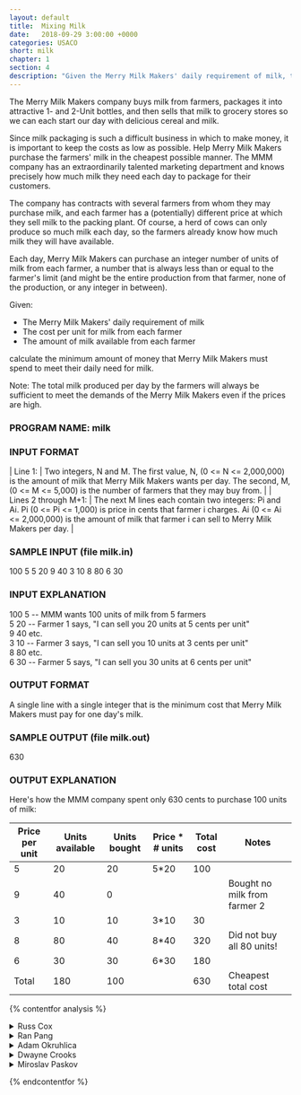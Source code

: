 ```yaml
---
layout: default
title:  Mixing Milk
date:   2018-09-29 3:00:00 +0000
categories: USACO
short: milk
chapter: 1
section: 4
description: "Given the Merry Milk Makers' daily requirement of milk, the cost per unit for milk from each farmer, and the amount of milk available from each farmer; calculate the minimum amount of money that Merry Milk Makers must spend to meet their daily need for milk."
---
```


The Merry Milk Makers company buys milk from farmers, packages it into attractive 1- and 2-Unit bottles, and then sells that milk to grocery stores so we can each start our day with delicious cereal and milk.

Since milk packaging is such a difficult business in which to make money, it is important to keep the costs as low as possible. Help Merry Milk Makers purchase the farmers' milk in the cheapest possible manner. The MMM company has an extraordinarily talented marketing department and knows precisely how much milk they need each day to package for their customers.

The company has contracts with several farmers from whom they may purchase milk, and each farmer has a (potentially) different price at which they sell milk to the packing plant. Of course, a herd of cows can only produce so much milk each day, so the farmers already know how much milk they will have available.

Each day, Merry Milk Makers can purchase an integer number of units of milk from each farmer, a number that is always less than or equal to the farmer's limit (and might be the entire production from that farmer, none of the production, or any integer in between).

Given:

*   The Merry Milk Makers' daily requirement of milk
*   The cost per unit for milk from each farmer
*   The amount of milk available from each farmer

calculate the minimum amount of money that Merry Milk Makers must spend to meet their daily need for milk.

Note: The total milk produced per day by the farmers will always be sufficient to meet the demands of the Merry Milk Makers even if the prices are high.

### PROGRAM NAME: milk

### INPUT FORMAT


| Line 1:              | Two integers, N and M. The first value, N, (0 <= N <= 2,000,000) is the amount of milk that Merry Milk Makers wants per day. The second, M, (0 <= M <= 5,000) is the number of farmers that they may buy from. |
| Lines 2 through M+1: | The next M lines each contain two integers: Pi and Ai. Pi (0 <= Pi <= 1,000) is price in cents that farmer i charges. Ai (0 <= Ai <= 2,000,000) is the amount of milk that farmer i can sell to Merry Milk Makers per day. |


### SAMPLE INPUT (file milk.in)

100 5
5 20
9 40
3 10
8 80
6 30

### INPUT EXPLANATION

100 5 -- MMM wants 100 units of milk from 5 farmers  
5 20 -- Farmer 1 says, "I can sell you 20 units at 5 cents per unit"  
9 40 etc.  
3 10 -- Farmer 3 says, "I can sell you 10 units at 3 cents per unit"  
8 80 etc.  
6 30 -- Farmer 5 says, "I can sell you 30 units at 6 cents per unit"  

### OUTPUT FORMAT

A single line with a single integer that is the minimum cost that Merry Milk Makers must pay for one day's milk.

### SAMPLE OUTPUT (file milk.out)

630

### OUTPUT EXPLANATION

Here's how the MMM company spent only 630 cents to purchase 100 units of milk:

| Price per unit | Units available | Units bought | Price * # units | Total cost | Notes                        |
|----------------|-----------------|--------------|-----------------|------------|------------------------------|
| 5              | 20              | 20           | 5*20            | 100        |                              |
| 9              | 40              | 0            |                 |            | Bought no milk from farmer 2 |
| 3              | 10              | 10           | 3*10            | 30         |                              |
| 8              | 80              | 40           | 8*40            | 320        | Did not buy all 80 units!    |
| 6              | 30              | 30           | 6*30            | 180        |                              |
| Total          | 180             | 100          |                 | 630        | Cheapest total cost          |

{% contentfor analysis %}

<details>
<summary>
Russ Cox
</summary>

Since we're acquiring things that are all of the same size (in this case, units of milk), a greedy solution will suffice: we sort the farmers by price, and then buy milk from the farmers with the lowest prices, always completely exhausting one farmer's supply before moving on to the next one.

To do this, we read the input into Farmer structures, sort the array by price, and then walk the array, buying milk until we've got all the milk we want.

```c
#include <stdio.h>
#include <stdlib.h>
#include <string.h>
#include <assert.h>

#define MAXFARMER 5000

typedef struct Farmer Farmer;
struct Farmer {
	int p;	/* price per gallon */
	int a;	/* amount to sell */
};

int
farmcmp(const void *va, const void *vb)
{
	return ((Farmer*)va)->p - ((Farmer*)vb)->p;
}

int nfarmer;
Farmer farmer[MAXFARMER];

void
main(void)
{
	FILE *fin, *fout;
	int i, n, a, p;

	fin = fopen("milk.in", "r");
	fout = fopen("milk.out", "w");

	assert(fin != NULL && fout != NULL);

	fscanf(fin, "%d %d", &n, &nfarmer);
	for(i=0; i<nfarmer; i++)
		fscanf(fin, "%d %d", &farmer[i].p, &farmer[i].a);

	qsort(farmer, nfarmer, sizeof(farmer[0]), farmcmp);

	p = 0;
	for(i=0; i<nfarmer && n > 0; i++) {
		/* take as much as possible from farmer[i], up to amount n */
		a = farmer[i].a;
		if(a > n)
			a = n;
		p += a*farmer[i].p;
		n -= a;
	}

	fprintf(fout, "%d\n", p);
	exit(0);
}
```

</details>


<details>
<summary>
Ran Pang
</summary>

Here is a program that solves the problem in linear time (with respect to the maximum price, and number of farmers, since we have to read in the data anyway), while I think the qsort used by the solution would consume O(n log n), where n is the number of farmers.

```cpp
#include<stdio.h>

#define MAXPRICE 1001

int amount_for_price[MAXPRICE]={0};
int N, M;

int Cal(void);
int Read(void);

int main(void) {
    Read();
    Cal();
    return 0;
}

int Cal(void) {
    int i;
    int price_total=0;
    int milk_total=0;
    for(i=0;i<MAXPRICE;i++) {
        if(amount_for_price[i]) {
            if(milk_total+amount_for_price[i]<N) {
                price_total+=(i*amount_for_price[i]);
                milk_total+=amount_for_price[i];
            }
            else {
                int amount_needed = N-milk_total;
                price_total+=(i*amount_needed);
                break;
            }
        }
    }
    {
        FILE* out=fopen("milk.out","w");
        fprintf(out,"%d\n",price_total);
        fclose(out);
    }
    return 0;
}

int Read(void) {
    FILE* in = fopen("milk.in","r");
    int i, price, amount;
    fscanf(in,"%d %d",&N,&M);
    for(i=0;i<M;i++) {
        fscanf(in, "%d %d", &(price), &(amount));
        amount_for_price[price]+=amount;
    }
    fclose(in);
    return 0;
}
```

</details>

<details>
<summary>
Adam Okruhlica
</summary>

It is unnecessary to sort the prices with quicksort in O(n.lg.n) time, because there is an upper limit of the a single price ($1000) and we know that all prices are integral. We can sort this array with count sort. We establish a 'box' for each of the available prices (0..1000). We save the input to an array. Then we iterate through each farmer and we memoize his index in the (0..1000) array on index equivalent to the price he offers us. Hence there can be more farmers offering the same price we put them in a linked list. Finally we iterate the array from 0 to 1000 andpick the farmers' indexes from the linked lists. It's pretty easy to implement, and the time complexity is O(n).

```pascal
program milk;

type pList = ^List;
      List = record
                farmer:longint;
                next:pList;
              end;
      HeadList = record
                   head:pList;
                   tail:pList;
                  end;

var fIn,fOut:text;
    sofar,i,x,want,cnt,a,b:longint;
    sorted,cost,amount:array[1..5010] of longint;
    csort:array[0..1010] of HeadList;

    t:pList;

begin
    assign(fIn,'milk.in');reset(fIn);
    assign(fOut,'milk.out'); rewrite(fOut);

    readln(fIn,want,cnt);
    for i:=1 to cnt do readln(fIn,cost[i],amount[i]);

    for i:=0 to 1000 do begin
         new(csort[i].head);
         csort[i].tail:=csort[i].head;
         csort[i].head^.farmer:=-1;
    end;

    {Cast indexes into the array}
    for i:=1 to cnt do begin

       t:=csort[cost[i]].tail;
       if t^.farmer = -1 then t^.farmer:=i;
       new(t^.next);
       t^.next^.farmer:=-1;
       csort[cost[i]].tail:=t^.next;
    end;

    {Pick indexes}
    x:=1;
    for i:=0 to 1000 do begin
        t:=csort[i].head;
        while t^.farmer > 0 do begin
          sorted[x]:=t^.farmer;
          inc(x);
          t:=t^.next;
        end;
    end;

    sofar:=0;
    for i:=1 to cnt do begin
      if want < amount[sorted[i]] then begin
        inc(sofar,want*cost[sorted[i]]);
        want:=0; break;
      end

      else inc(sofar,amount[sorted[i]]*cost[sorted[i]]);
      dec(want,amount[sorted[i]]);
    end;

    writeln(fOut,sofar);
    close(fOut);
end.
```

</details>

<details>
<summary>
Dwayne Crooks
</summary>

Do we really need the linked list that SVK's Adam Okruhlica uses in his solution? I don't think so. Here is a better solution that uses essentially the same idea as Adam's solution but does away with the linked list. Takes O(max(MAXP,M)) time, where MAXP=1000 and M<=5000 is the input size. Editors note: Dwayne should be using long long integers (64 bit) instead of int's in order to avoid overflow.

```cpp
#include <iostream>
#include <fstream>

#define MAXP 1000

using namespace std;

int main() {
    ifstream in("milk.in");
    ofstream out("milk.out");
    
    int N, M;
    int P[MAXP+1];
    
    in >> N >> M;
    for (int i = 0; i <= MAXP; i++) P[i]=0;
    for (int i = 0; i < M; i++) {
        int price, amt;
        in >> price >> amt;
        
         // we can add amounts that cost the same price
        // since x gallons costing c cents and
        //          y gollons costing c cents
        // is the same as
        //      x+y gallons costing c cents
        P[price] += amt;
    }
    
    // greedy choice: take as much of the item that
    // has the least price per gallon
    int res = 0;
    for (int p = 0; p<=MAXP && N>0; p++) {
        if (P[p]>0) {
            res+=p*(N<P[p]?N:P[p]);
            N-=P[p];
        }
    }
    out << res << endl;
    
    in.close();
    out.close();
    
    return 0;
}
```

</details>

<details>
<summary>
Miroslav Paskov
</summary>

As the final word, Bulgaria's Miroslav Paskov has distilled all the best ideas into a simple solution:

```cpp
#include <fstream>
#define MAXPRICE 1001
using namespace std;

int main() {
    ifstream fin ("milk.in");
    ofstream fout ("milk.out");
    unsigned int i, needed, price, paid, farmers, amount, milk[MAXPRICE][2];
    paid = 0;
    fin>>needed>>farmers;
    for(i = 0;i<farmers;i++){
        fin>>price>>amount;
        milk[price][0] += amount;   
    } 
    for(i = 0; i<MAXPRICE && needed;i++){
        if(needed >= milk[i][0]) {
            needed -= milk[i][0];
            paid += milk[i][0] * i;
        } else if(milk[i][0] > 0) {
            paid += i*needed;
            needed = 0;     
        }
    }
    fout << paid << endl; 
    return 0;
}
```

</details>

{% endcontentfor %}